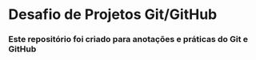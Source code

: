 # Desafio de Projetos Git/GitHub
### Este repositório foi criado para anotações e práticas do Git e GitHub
